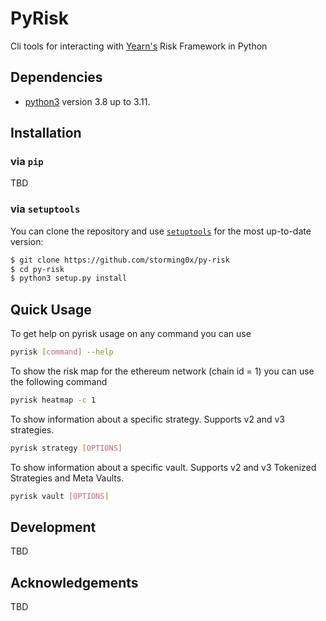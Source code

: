 # PyRisk

Cli tools for interacting with [Yearn's](https://yearn.fi) Risk Framework in Python

## Dependencies

- [python3](https://www.python.org/downloads) version 3.8 up to 3.11.

## Installation

### via `pip`

TBD

### via `setuptools`

You can clone the repository and use [`setuptools`](https://github.com/pypa/setuptools) for the most up-to-date version:

```bash
$ git clone https://github.com/storming0x/py-risk
$ cd py-risk
$ python3 setup.py install
```

## Quick Usage

To get help on pyrisk usage on any command you can use

```bash
pyrisk [command] --help
```

To show the risk map for the ethereum network (chain id = 1) you can use the following command

```bash
pyrisk heatmap -c 1
```
To show information about a specific strategy. Supports v2 and v3 strategies.

```bash
pyrisk strategy [OPTIONS]
```

To show information about a specific vault. Supports v2 and v3 Tokenized Strategies and Meta Vaults.

```bash
pyrisk vault [OPTIONS]
```

## Development

TBD

## Acknowledgements

TBD